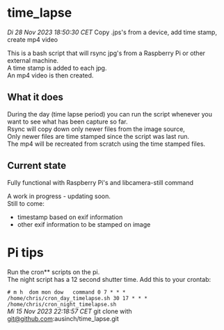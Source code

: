 # time_lapse
*Di 28 Nov 2023 18:50:30 CET*
Copy .jps's from a device, add time stamp, create mp4 video

This is a bash script that will rsync jpg's from a Raspberry Pi or other external machine.\
A time stamp is added to each jpg.\
An mp4 video is then created.

## What it does
During the day (time lapse period) you can run the script whenever you want to see what has been capture so far.\
   Rsync will copy down only newer files from the image source,\
   Only newer files are time stamped since the script was last run.\
   The mp4 will be recreated from scratch using the time stamped files.

##  Current state
Fully functional with Raspberry Pi's and libcamera-still command

A work in progress - updating soon.\
Still to come: 
  * timestamp based on exif information
  * other exif information to be stamped on image

# Pi tips
Run the cron** scripts on the pi.\
The night script has a 12 second shutter time.
Add this to your crontab:

`# m h  dom mon dow   command
0 7 * * * /home/chris/cron_day_timelapse.sh
30 17 * * * /home/chris/cron_night_timelapse.sh
`
\
*Mi 15 Nov 2023 22:18:57 CET*
git clone with git@github.com:ausinch/time_lapse.git
